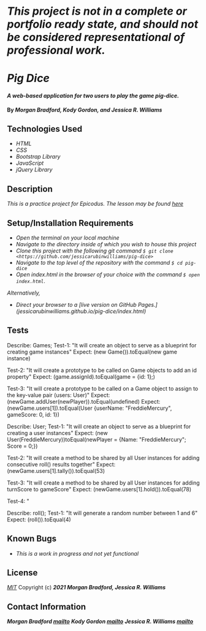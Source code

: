 # _This project is not in a complete or portfolio ready state, and should not be considered representational of professional work._

# _Pig Dice_

#### _A web-based application for two users to play the game pig-dice._

#### By _**Morgan Bradford, Kody Gordon, and Jessica R. Williams**_

## Technologies Used

* _HTML_
* _CSS_
* _Bootstrap Library_
* _JavaScript_
* _jQuery Library_

## Description

_This is a practice project for Epicodus. The lesson may be found [here](https://www.learnhowtoprogram.com/intermediate-javascript/object-oriented-javascript/game-of-choice-two-day-project)_

## Setup/Installation Requirements

* _Open the terminal on your local machine_
* _Navigate to the directory inside of which you wish to house this project_
* _Clone this project with the following git command `$ git clone <https://github.com/jessicarubinwilliams/pig-dice>`_
* _Navigate to the top level of the repository with the command `$ cd pig-dice`_
* _Open index.html in the browser of your choice with the command `$ open index.html`_.

_Alternatively,_

* _Direct your browser to a [live version on GitHub Pages.] (jessicarubinwilliams.github.io/pig-dice/index.html)_

## Tests

Describe: Games; 
Test-1: "It will create an object to serve as a blueprint for creating game instances"
Expect: (new Game()).toEqual(new game instance)

Test-2: "It will create a prototype to be called on Game objects to add an id property"
Expect: (game.assignId).toEqual(game = {id: 1};)

Test-3: "It will create a prototype to be called on a Game object to assign to the key-value pair (users: User)"
Expect: (newGame.addUser(newPlayer)).toEqual(undefined)
Expect: (newGame.users[1]).toEqual(User {userName: "FreddieMercury", gameScore: 0, id: 1})

Describe: User;
Test-1: "It will create an object to serve as a blueprint for creating a user instances"
Expect: (new User(FreddieMercury))toEqual(newPlayer = {Name: "FreddieMercury"; Score = 0;})

Test-2: "It will create a method to be shared by all User instances for adding consecutive roll() results together"
Expect: (newGame.users[1].tally()).toEqual(53)

Test-3: "It will create a method to be shared by all User instances for adding turnScore to gameScore"
Expect: (newGame.users[1].hold()).toEqual(78)

Test-4: "

Describe: roll();
Test-1: "It will generate a random number between 1 and 6"
Expect: (roll()).toEqual(4)

## Known Bugs

* _This is a work in progress and not yet functional_

## License
*[MIT](https://choosealicense.com/licenses/mit/)*
Copyright (c) **_2021 Morgan Bradford, Jessica R. Williams_**

## Contact Information
**_Morgan Bradford [mailto](mailto:morganjbradford95@gmail.com)_**
**_Kody Gordon [mailto](mailto:gordon.km89@gmail.com)_**
**_Jessica R. Williams [mailto](mailto:jessicarubinwilliams@gmail.com)_**